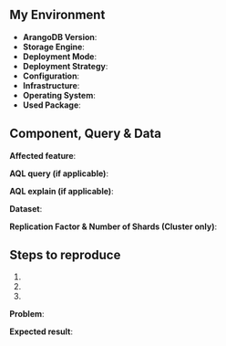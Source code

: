 ## My Environment

* __ArangoDB Version__:        <!-- e.g. 3.3.14 or self-compiled devel branch -->
* __Storage Engine__:             <!-- MMFiles / RocksDB -->
* __Deployment Mode__:       <!-- Single Server | Master/Slave | Active Failover | Cluster | DC2DC -->
* __Deployment Strategy__:   <!-- Manual Start | ArangoDB Starter | Kubernetes | DCOS -->
* __Configuration__:               <!-- cluster setup details, notable server settings, etc. -->
* __Infrastructure__:               <!-- AWS | Azure | ... | own -->
* __Operating System__:        <!-- Ubuntu 18.04 | Windows 10 | MacOS 10.13.4 | DCOS 1.10 | ... -->
* __Used Package__:              <!-- Debian or Ubuntu .deb | SUSE or RedHat .rpm | Docker - official Docker library | other -->

## Component, Query & Data

__Affected feature__:
<!-- e.g. Installation | Foxx | AQL query using web interface | arangosh | with driver | ... -->


__AQL query (if applicable)__:


__AQL explain (if applicable)__:
<!-- output of  db._explain("<my aql query>") -->


__Dataset__:
<!-- description, or if possible, please share an example dataset to reproduce the issue either as Gist with an arangodump, or an arangosh script with db.collection.save({my: "values"}) statements -->


__Replication Factor & Number of Shards (Cluster only)__:
<!-- please list these settings for each collection in question -->


## Steps to reproduce

1. 
2. 
3. 

__Problem__:


__Expected result__:

